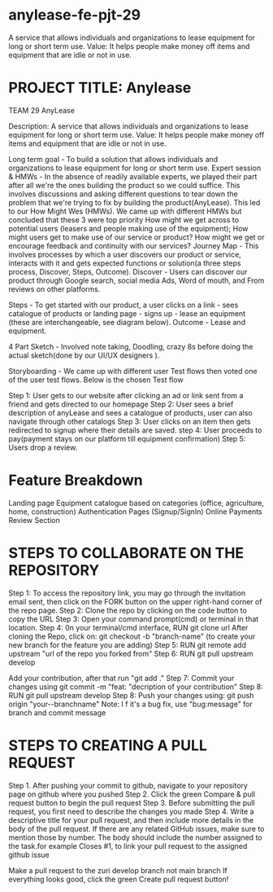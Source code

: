 # anylease-fe-pjt-29
 A service that allows individuals and organizations to lease equipment for long or short term use. Value: It helps people make money off items and equipment that are idle or not in use.
# PROJECT TITLE: Anylease    
TEAM 29 AnyLease

Description: A service that allows individuals and organizations to lease equipment for long or short term use. Value: It helps people make money off items and equipment that are idle or not in use.

Long term goal - To build a solution that allows individuals and organizations to lease equipment for long or short term use.
Expert session & HMWs - In the absence of readily available experts, we played their part after all we're the ones building the product so we could suffice. This involves discussions and asking different questions to tear down the problem that we're trying to fix by building the product(AnyLease). This led to our How Might Wes (HMWs). We came up with different HMWs but concluded that these 3 were top priority
How might we get across to potential users (leasers and people making use of the equipment);
How might users get to make use of our service or product?
How might we get or encourage feedback and continuity with our services?
Journey Map - This involves processes by which a user discovers our product or service, interacts with it and gets expected functions or solution(a three steps process, Discover, Steps, Outcome).
Discover - Users can discover our product through Google search, social media Ads, Word of mouth, and From reviews on other platforms.

Steps - To get started with our product, a user clicks on a link - sees catalogue of products or landing page - signs up - lease an equipment (these are interchangeable, see diagram below).
Outcome - Lease and equipment.

4 Part Sketch - Involved note taking, Doodling, crazy 8s before doing the actual sketch(done by our UI/UX designers ).
	

Storyboarding - We came up with different user Test flows then voted one of the user test flows. Below is the chosen Test flow

Step 1: User gets to our website after clicking an ad or link sent from a friend and gets directed to our homepage
Step 2: User sees a brief description of anyLease and sees a catalogue of products, user can also navigate through other catalogs
Step 3: User clicks on an item then gets redirected to signup where their details are saved.
step 4: User proceeds to pay(payment stays on our platform till equipment confirmation) 
Step 5: Users drop a review.


 
# Feature Breakdown
Landing page
Equipment catalogue based on categories (office, agriculture, home, construction)
Authentication Pages (Signup/SignIn)
Online Payments
Review Section

# STEPS TO COLLABORATE ON THE REPOSITORY
Step 1: To access the repository link, you may go through the invitation email sent, then click on the FORK button on the upper right-hand corner of the repo page.
Step 2: Clone the repo by clicking on the code button to copy the URL 
Step 3: Open your command prompt(cmd) or terminal in that location.
Step 4: 0n your terminal/cmd interface, RUN git clone url 
After cloning the Repo, click on:
git checkout -b "branch-name" (to create your new branch for the feature you are adding)
Step 5: RUN git remote add upstream "url of the repo you forked from"
Step 6: RUN git pull upstream develop

Add your contribution, after that run "git add ." 
Step 7: Commit your changes using git commit -m "feat: "decription of your contribution"
Step 8: RUN git pull upstream develop
Step 8: Push your changes using: git push origin "your--branchname"
Note: I f it's a bug fix, use "bug:message" for branch and commit message

# STEPS TO CREATING A PULL REQUEST
Step 1. After pushing your commit to github, navigate to your repository page on github where you pushed
Step 2. Click the green Compare & pull request button to begin the pull request
Step 3. Before submitting the pull request, you first need to describe the changes you made
Step 4. Write a descriptive title for your pull request, and then include more details in the body of the pull request. If there are any related GitHub issues, make sure to mention those by number. The body should include the number assigned to the task.for example Closes #1, to link your pull request to the assigned github issue

Make a pull request to the zuri develop branch not main branch
If everything looks good, click the green Create pull request button!